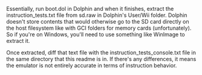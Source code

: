 Essentially, run boot.dol in Dolphin and when it finishes, extract the instruction_tests.txt file from sd.raw in Dolphin's User/Wii folder. Dolphin doesn't store contents that would otherwise go to the SD card directly on the host filesystem like with GCI folders for memory cards (unfortunately). So if you're on Windows, you'll need to use something like WinImage to extract it.

Once extracted, diff that text file with the instruction_tests_console.txt file in the same directory that this readme is in. If there's any differences, it means the emulator is not entirely accurate in terms of instruction behavior.
